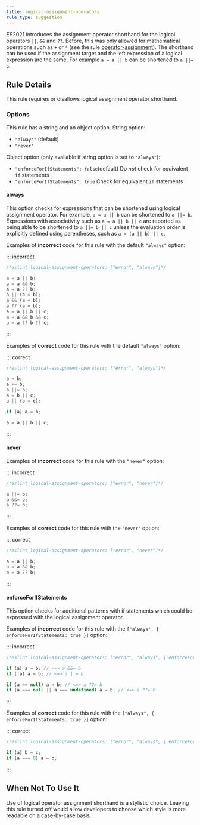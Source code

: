 ```yaml
---
title: logical-assignment-operators
rule_type: suggestion
---
```


ES2021 introduces the assignment operator shorthand for the logical operators `||`, `&&` and `??`.
Before, this was only allowed for mathematical operations such as `+` or `*` (see the rule [operator-assignment](./operator-assignment)).
The shorthand can be used if the assignment target and the left expression of a logical expression are the same.
For example `a = a || b` can be shortened to `a ||= b`.

## Rule Details

This rule requires or disallows logical assignment operator shorthand.

### Options

This rule has a string and an object option.
String option:

- `"always"` (default)
- `"never"`

Object option (only available if string option is set to `"always"`):

- `"enforceForIfStatements": false`(default) Do _not_ check for equivalent `if` statements
- `"enforceForIfStatements": true` Check for equivalent `if` statements

#### always

This option checks for expressions that can be shortened using logical assignment operator. For example, `a = a || b` can be shortened to `a ||= b`.
Expressions with associativity such as `a = a || b || c` are reported as being able to be shortened to `a ||= b || c` unless the evaluation order is explicitly defined using parentheses, such as `a = (a || b) || c`.

Examples of **incorrect** code for this rule with the default `"always"` option:

::: incorrect

```js
/*eslint logical-assignment-operators: ["error", "always"]*/

a = a || b;
a = a && b;
a = a ?? b;
a || (a = b);
a && (a = b);
a ?? (a = b);
a = a || b || c;
a = a && b && c;
a = a ?? b ?? c;
```

:::

Examples of **correct** code for this rule with the default `"always"` option:

::: correct

```js
/*eslint logical-assignment-operators: ["error", "always"]*/

a = b;
a += b;
a ||= b;
a = b || c;
a || (b = c);

if (a) a = b;

a = a || b || c;
```

:::

#### never

Examples of **incorrect** code for this rule with the `"never"` option:

::: incorrect

```js
/*eslint logical-assignment-operators: ["error", "never"]*/

a ||= b;
a &&= b;
a ??= b;
```

:::

Examples of **correct** code for this rule with the `"never"` option:

::: correct

```js
/*eslint logical-assignment-operators: ["error", "never"]*/

a = a || b;
a = a && b;
a = a ?? b;
```

:::

#### enforceForIfStatements

This option checks for additional patterns with if statements which could be expressed with the logical assignment operator.

Examples of **incorrect** code for this rule with the `["always", { enforceForIfStatements: true }]` option:

::: incorrect

```js
/*eslint logical-assignment-operators: ["error", "always", { enforceForIfStatements: true }]*/

if (a) a = b; // <=> a &&= b
if (!a) a = b; // <=> a ||= b

if (a == null) a = b; // <=> a ??= b
if (a === null || a === undefined) a = b; // <=> a ??= b
```

:::

Examples of **correct** code for this rule with the `["always", { enforceForIfStatements: true }]` option:

::: correct

```js
/*eslint logical-assignment-operators: ["error", "always", { enforceForIfStatements: true }]*/

if (a) b = c;
if (a === 0) a = b;
```

:::

## When Not To Use It

Use of logical operator assignment shorthand is a stylistic choice. Leaving this rule turned off would allow developers to choose which style is more readable on a case-by-case basis.
